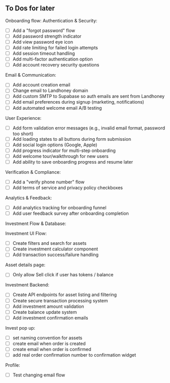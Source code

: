 ## To Dos for later

Onboarding flow:
Authentication & Security:
- [ ] Add a "forgot password" flow
- [ ] Add password strength indicator
- [ ] Add view password eye icon
- [ ] Add rate limiting for failed login attempts
- [ ] Add session timeout handling
- [ ] Add multi-factor authentication option
- [ ] Add account recovery security questions

Email & Communication:
- [ ] Add account creation email
- [ ] Change email to Landhoney domain
- [ ] Add custom SMTP to Supabase so auth emails are sent from Landhoney
- [ ] Add email preferences during signup (marketing, notifications)
- [ ] Add automated welcome email A/B testing

User Experience:
- [ ] Add form validation error messages (e.g., invalid email format, password too short)
- [ ] Add loading states to all buttons during form submission
- [ ] Add social login options (Google, Apple)
- [ ] Add progress indicator for multi-step onboarding
- [ ] Add welcome tour/walkthrough for new users
- [ ] Add ability to save onboarding progress and resume later

Verification & Compliance:
- [ ] Add a "verify phone number" flow
- [ ] Add terms of service and privacy policy checkboxes

Analytics & Feedback:
- [ ] Add analytics tracking for onboarding funnel
- [ ] Add user feedback survey after onboarding completion

Investment Flow & Database:

Investment UI Flow:
- [ ] Create filters and search for assets
- [ ] Create investment calculator component
- [ ] Add transaction success/failure handling

Asset details page:
- [ ] Only allow Sell click if user has tokens / balance

Investment Backend:
- [ ] Create API endpoints for asset listing and filtering
- [ ] Create secure transaction processing system
- [ ] Add investment amount validation
- [ ] Create balance update system
- [ ] Add investment confirmation emails

Invest pop up:
- [ ] set naming convention for assets
- [ ] create email when order is created
- [ ] create email when order is confirmed
- [ ] add real order confirmation number to confirmation widget

Profile:
- [ ] Test changing email flow